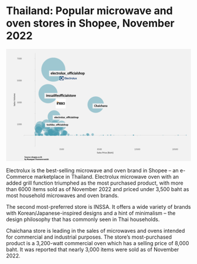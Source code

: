 # Thailand: Popular microwave and oven stores in Shopee, November 2022

![Bubble_chart](./img/shopee_chart.png)

Electrolux is the best-selling microwave and oven brand in Shopee – an e-Commerce marketplace in Thailand. Electrolux microwave oven with an added grill function triumphed as the most purchased product, with more than 6000 items sold as of November 2022 and priced under 3,500 baht as most household microwaves and oven brands.

The second most-preferred store is INSSA. It offers a wide variety of brands with Korean/Japanese-inspired designs and a hint of minimalism – the design philosophy that has commonly seen in Thai households.

Chaichana store is leading in the sales of microwaves and ovens intended for commercial and industrial purposes. The store’s most-purchased product is a 3,200-watt commercial oven which has a selling price of 8,000 baht. It was reported that nearly 3,000 items were sold as of November 2022. 



